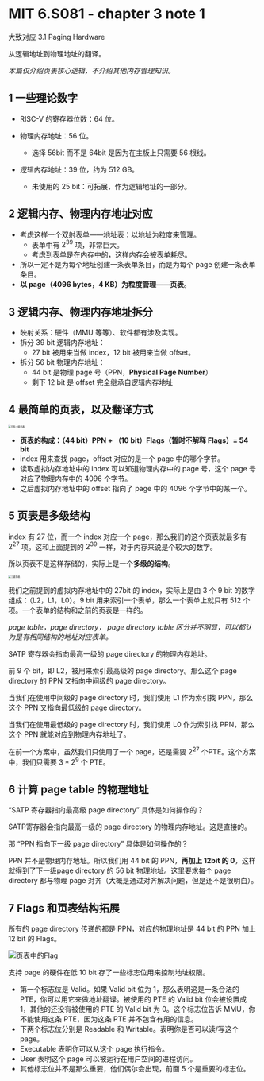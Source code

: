 # MIT 6.S081 - chapter 3 note 1

大致对应 3.1 Paging Hardware

从逻辑地址到物理地址的翻译。

*本篇仅介绍页表核心逻辑，不介绍其他内存管理知识。*

## 1 一些理论数字

- RISC-V 的寄存器位数：64 位。

- 物理内存地址：56 位。
  - 选择 56bit 而不是 64bit 是因为在主板上只需要 56 根线。
- 逻辑内存地址：39 位，约为 512 GB。
  - 未使用的 25 bit：可拓展，作为逻辑地址的一部分。

## 2 逻辑内存、物理内存地址对应

- 考虑这样一个双射表单——地址表：以地址为粒度来管理。
  - 表单中有 $2^{39}$ 项，非常巨大。
  - 考虑到表单是在内存中的，这样内存会被表单耗尽。
- 所以一定不是为每个地址创建一条表单条目，而是为每个 page 创建一条表单条目。
- **以 page（4096 bytes，4 KB）为粒度管理——页表**。

## 3 逻辑内存、物理内存地址拆分

- 映射关系：硬件（MMU 等等）、软件都有涉及实现。
- 拆分 39 bit 逻辑内存地址：
  - 27 bit 被用来当做 index，12 bit 被用来当做 offset。
- 拆分 56 bit 物理内存地址：
  - 44 bit 是物理 page 号（PPN，**Physical Page Number**）
  - 剩下 12 bit 是 offset 完全继承自逻辑内存地址

## 4 最简单的页表，以及翻译方式

<img src="https://typora-1304621073.cos.ap-guangzhou.myqcloud.com/typora/%E5%8F%AA%E6%9C%89%E4%B8%80%E7%BA%A7%E9%A1%B5%E8%A1%A8.png" alt="只有一级页表" style="zoom: 33%;" />

- **页表的构成：（44 bit）PPN + （10 bit）Flags（暂时不解释 Flags）= 54 bit**
- index 用来查找 page，offset 对应的是一个 page 中的哪个字节。
- 读取虚拟内存地址中的 index 可以知道物理内存中的 page 号，这个 page 号对应了物理内存中的 4096 个字节。
- 之后虚拟内存地址中的 offset 指向了 page 中的 4096 个字节中的某一个。

## 5 页表是多级结构

index 有 27 位，而一个 index 对应一个 page，那么我们的这个页表就最多有 $2^{27}$ 项。这和上面提到的 $2^{39}$ 一样，对于内存来说是个较大的数字。

所以页表不是这样存储的，实际上是一个**多级的结构**。

<img src="https://typora-1304621073.cos.ap-guangzhou.myqcloud.com/typora/%E4%B8%89%E7%BA%A7%E9%A1%B5%E8%A1%A8.png" alt="三级页表" style="zoom: 33%;" />

我们之前提到的虚拟内存地址中的 27bit 的 index，实际上是由 3 个 9 bit 的数字组成：（L2，L1，L0）。9 bit 用来索引一个表单，那么一个表单上就只有 512 个项。一个表单的结构和之前的页表是一样的。

*page table，page directory， page directory table 区分并不明显，可以都认为是有相同结构的地址对应表单。*

SATP 寄存器会指向最高一级的 page directory 的物理内存地址。

前 9 个 bit，即 L2，被用来索引最高级的 page directory。那么这个 page directory 的 PPN 又指向中间级的 page directory。

当我们在使用中间级的 page directory 时，我们使用 L1 作为索引找 PPN，那么这个 PPN 又指向最低级的 page directory。

当我们在使用最低级的 page directory 时，我们使用 L0 作为索引找 PPN，那么这个 PPN 就能对应到物理内存地址了。

在前一个方案中，虽然我们只使用了一个 page，还是需要 $2^{27}$ 个PTE。这个方案中，我们只需要 $3 * 2^9$ 个 PTE。

## 6 计算 page table 的物理地址

“SATP 寄存器指向最高级 page directory” 具体是如何操作的？

SATP寄存器会指向最高一级的 page directory 的物理内存地址。这是直接的。

那 “PPN 指向下一级 page directory” 具体是如何操作的？

PPN 并不是物理内存地址。所以我们用 44 bit 的 PPN，**再加上 12bit 的 0**，这样就得到了下一级page directory 的 56 bit 物理地址。这里要求每个 page directory 都与物理 page 对齐（大概是通过对齐解决问题，但是还不是很明白）。

## 7 Flags 和页表结构拓展

所有的 page directory 传递的都是 PPN，对应的物理地址是 44 bit 的 PPN 加上 12 bit 的 Flags。

![页表中的Flag](https://typora-1304621073.cos.ap-guangzhou.myqcloud.com/typora/%E9%A1%B5%E8%A1%A8%E4%B8%AD%E7%9A%84Flag.png)

支持 page 的硬件在低 10 bit 存了一些标志位用来控制地址权限。

- 第一个标志位是 Valid。如果 Valid bit 位为 1，那么表明这是一条合法的 PTE，你可以用它来做地址翻译。被使用的 PTE 的 Valid bit 位会被设置成 1，其他的还没有被使用的 PTE 的 Valid bit 为 0。这个标志位告诉 MMU，你不能使用这条 PTE，因为这条 PTE 并不包含有用的信息。
- 下两个标志位分别是 Readable 和 Writable。表明你是否可以读/写这个 page。
- Executable 表明你可以从这个 page 执行指令。
- User 表明这个 page 可以被运行在用户空间的进程访问。
- 其他标志位并不是那么重要，他们偶尔会出现，前面 5 个是重要的标志位。